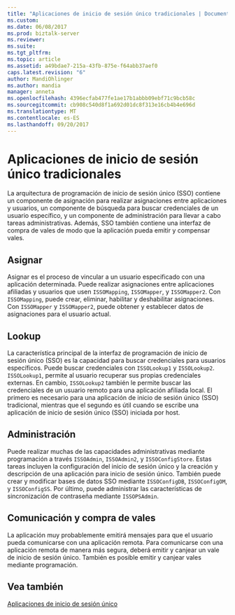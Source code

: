 ```yaml
---
title: "Aplicaciones de inicio de sesión único tradicionales | Documentos de Microsoft"
ms.custom: 
ms.date: 06/08/2017
ms.prod: biztalk-server
ms.reviewer: 
ms.suite: 
ms.tgt_pltfrm: 
ms.topic: article
ms.assetid: a49bdae7-215a-43fb-875e-f64abb37aef0
caps.latest.revision: "6"
author: MandiOhlinger
ms.author: mandia
manager: anneta
ms.openlocfilehash: 4396ecfab477fe1ae17b1abbb09ebf71c9bcb58c
ms.sourcegitcommit: cb908c540d8f1a692d01dc8f313e16cb4b4e696d
ms.translationtype: MT
ms.contentlocale: es-ES
ms.lasthandoff: 09/20/2017
---
```

# <a name="traditional-single-sign-on-applications"></a>Aplicaciones de inicio de sesión único tradicionales
La arquitectura de programación de inicio de sesión único (SSO) contiene un componente de asignación para realizar asignaciones entre aplicaciones y usuarios, un componente de búsqueda para buscar credenciales de un usuario específico, y un componente de administración para llevar a cabo tareas administrativas. Además, SSO también contiene una interfaz de compra de vales de modo que la aplicación pueda emitir y compensar vales.  
  
## <a name="mapping"></a>Asignar  
 Asignar es el proceso de vincular a un usuario especificado con una aplicación determinada. Puede realizar asignaciones entre aplicaciones afiliadas y usuarios que usen `ISSOMapping`, `ISSOMapper`, y `ISSOMapper2`. Con `ISSOMapping`, puede crear, eliminar, habilitar y deshabilitar asignaciones. Con `ISSOMapper` y `ISSOMapper2`, puede obtener y establecer datos de asignaciones para el usuario actual.  
  
## <a name="lookup"></a>Lookup  
 La característica principal de la interfaz de programación de inicio de sesión único (SSO) es la capacidad para buscar credenciales para usuarios específicos. Puede buscar credenciales con `ISSOLookup1` y `ISSOLookup2`. `ISSOLookup1`, permite al usuario recuperar sus propias credenciales externas. En cambio, `ISSOLookup2` también le permite buscar las credenciales de un usuario remoto para una aplicación afiliada local. El primero es necesario para una aplicación de inicio de sesión único (SSO) tradicional, mientras que el segundo es útil cuando se escribe una aplicación de inicio de sesión único (SSO) iniciada por host.  
  
## <a name="administration"></a>Administración  
 Puede realizar muchas de las capacidades administrativas mediante programación a través `ISSOAdmin`, `ISSOAdmin2`, y `ISSOConfigStore`. Estas tareas incluyen la configuración del inicio de sesión único y la creación y descripción de una aplicación para inicio de sesión único. También puede crear y modificar bases de datos SSO mediante `ISSOConfigDB`, `ISSOConfigOM`, y `ISSOConfigSS`. Por último, puede administrar las características de sincronización de contraseña mediante `ISSOPSAdmin`.  
  
## <a name="communication-and-ticketing"></a>Comunicación y compra de vales  
 La aplicación muy probablemente emitirá mensajes para que el usuario pueda comunicarse con una aplicación remota. Para comunicarse con una aplicación remota de manera más segura, deberá emitir y canjear un vale de inicio de sesión único. También es posible emitir y canjear vales mediante programación.  
  
## <a name="see-also"></a>Vea también  
 [Aplicaciones de inicio de sesión único](../core/single-sign-on-applications.md)
